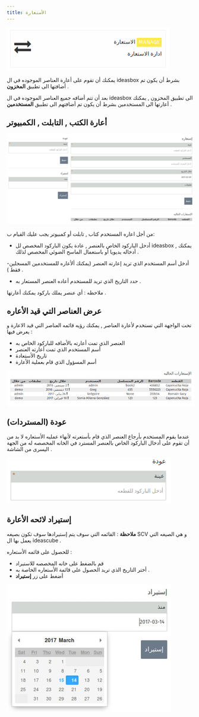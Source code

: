 ```yaml
---
title: الأستعارة
---
```


![](Loanoption.png)

يمكنك أن تقوم على أعارة العناصر الموجوده في ال ideasbox بشرط أن يكون تم أضافتها الى تطبيق **المخزون** . 


بعد أن تتم أضافه جميع العناصر الموجوده في ال ideasbox الى تطبيق المخزون , يمكنك أعارتها الى المستخدمين بشرط أن يكون تم أضافتهم الى تطبيق **المستخدمين** .


##  أعارة الكتب , التابلت , الكمبيوتر 

![](loan_book.jpeg)

من أجل اعاره المستخدم كتاب , تابلت أو كمبيوتر يجب عليك القيام ب:

- أدخل الباركود الخاص بالعنصر , عادة يكون الباركود المخصص لل ideasbox , يمكنك أدخاله يديويا أو باستعمال الماسح الضوئي المخصص لذلك .

-أدخل أسم المستخدم الذي تريد إعارته العنصر (يمكنك ألأعاره للمستخدمين المسجلين فقط ) .
- حدد التاريخ الذي تريد للمستخدم أعاده العنصر المستعار به .

ملاحظه : أي عنصر يملك باركود يمكنك أعارتها .



## عرض العناصر التي قيد الأعاره 


تحت الواجهة التي تستخدم لأعارة العناصر , يمكنك رؤيه قائمه العناصر التي قيد الاعارة و يعرض فيها :
 
- العنصر الذي تمت أعارته بالأضافه للباركود الخاص به 
- أسم المستخدم الذي تمت أعارته العنصر 
- تاريخ الأستعادة 
- أسم المسؤول الذي قام بعملية الأعارة

![](loanlist.png)




## عودة (المستردات)

عندما يقوم المستخدم بأرجاع العنصر الذي قام بأستعرته لأنهاء عمليه الأستعاره لا بد من أن تقوم على أدخال الباركود الخاص بالعنصر المسترد في الخانه المخصصه له من الجهة اليسرى من الشاشة .

![](return.png)

## إستيراد لائحه الأعارة


**ملاحظة** : القائمه التي سوف يتم إستيرادها سوف تكون بصيغه SCV  و هي الصيغه التي يعمل بها ال ideascube .

للحصول على قائمه الأستعاره :

- قم بالضغط على خانه المخصصه للاستيراد 
- أختر التاريخ الذي تريد الحصول على قائمة الأستعاره الخاصة به .
- أضغط على زر **إستيراد**

![](extractloan.jpeg)


